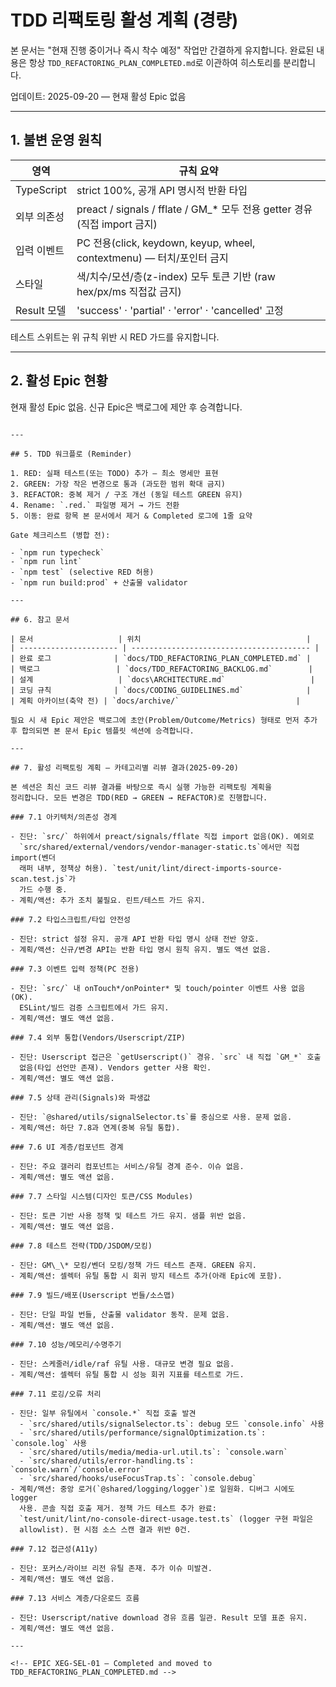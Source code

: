 # TDD 리팩토링 활성 계획 (경량)

본 문서는 "현재 진행 중이거나 즉시 착수 예정" 작업만 간결하게 유지합니다. 완료된
내용은 항상 `TDD_REFACTORING_PLAN_COMPLETED.md`로 이관하여 히스토리를
분리합니다.

업데이트: 2025-09-20 — 현재 활성 Epic 없음

---

## 1. 불변 운영 원칙

| 영역        | 규칙 요약                                                                   |
| ----------- | --------------------------------------------------------------------------- |
| TypeScript  | strict 100%, 공개 API 명시적 반환 타입                                      |
| 외부 의존성 | preact / signals / fflate / GM\_\* 모두 전용 getter 경유 (직접 import 금지) |
| 입력 이벤트 | PC 전용(click, keydown, keyup, wheel, contextmenu) — 터치/포인터 금지       |
| 스타일      | 색/치수/모션/층(z-index) 모두 토큰 기반 (raw hex/px/ms 직접값 금지)         |
| Result 모델 | 'success' · 'partial' · 'error' · 'cancelled' 고정                          |

테스트 스위트는 위 규칙 위반 시 RED 가드를 유지합니다.

---

## 2. 활성 Epic 현황

현재 활성 Epic 없음. 신규 Epic은 백로그에 제안 후 승격합니다.

```

---

## 5. TDD 워크플로 (Reminder)

1. RED: 실패 테스트(또는 TODO) 추가 — 최소 명세만 표현
2. GREEN: 가장 작은 변경으로 통과 (과도한 범위 확대 금지)
3. REFACTOR: 중복 제거 / 구조 개선 (동일 테스트 GREEN 유지)
4. Rename: `.red.` 파일명 제거 → 가드 전환
5. 이동: 완료 항목 본 문서에서 제거 & Completed 로그에 1줄 요약

Gate 체크리스트 (병합 전):

- `npm run typecheck`
- `npm run lint`
- `npm test` (selective RED 허용)
- `npm run build:prod` + 산출물 validator

---

## 6. 참고 문서

| 문서                   | 위치                                     |
| ---------------------- | ---------------------------------------- |
| 완료 로그              | `docs/TDD_REFACTORING_PLAN_COMPLETED.md` |
| 백로그                 | `docs/TDD_REFACTORING_BACKLOG.md`        |
| 설계                   | `docs\ARCHITECTURE.md`                   |
| 코딩 규칙              | `docs/CODING_GUIDELINES.md`              |
| 계획 아카이브(축약 전) | `docs/archive/`                          |

필요 시 새 Epic 제안은 백로그에 초안(Problem/Outcome/Metrics) 형태로 먼저 추가
후 합의되면 본 문서 Epic 템플릿 섹션에 승격합니다.

---

## 7. 활성 리팩토링 계획 — 카테고리별 리뷰 결과(2025-09-20)

본 섹션은 최신 코드 리뷰 결과를 바탕으로 즉시 실행 가능한 리팩토링 계획을
정리합니다. 모든 변경은 TDD(RED → GREEN → REFACTOR)로 진행합니다.

### 7.1 아키텍처/의존성 경계

- 진단: `src/` 하위에서 preact/signals/fflate 직접 import 없음(OK). 예외로
  `src/shared/external/vendors/vendor-manager-static.ts`에서만 직접 import(벤더
  래퍼 내부, 정책상 허용). `test/unit/lint/direct-imports-source-scan.test.js`가
  가드 수행 중.
- 계획/액션: 추가 조치 불필요. 린트/테스트 가드 유지.

### 7.2 타입스크립트/타입 안전성

- 진단: strict 설정 유지. 공개 API 반환 타입 명시 상태 전반 양호.
- 계획/액션: 신규/변경 API는 반환 타입 명시 원칙 유지. 별도 액션 없음.

### 7.3 이벤트 입력 정책(PC 전용)

- 진단: `src/` 내 onTouch*/onPointer* 및 touch/pointer 이벤트 사용 없음(OK).
  ESLint/빌드 검증 스크립트에서 가드 유지.
- 계획/액션: 별도 액션 없음.

### 7.4 외부 통합(Vendors/Userscript/ZIP)

- 진단: Userscript 접근은 `getUserscript()` 경유. `src` 내 직접 `GM_*` 호출
  없음(타입 선언만 존재). Vendors getter 사용 확인.
- 계획/액션: 별도 액션 없음.

### 7.5 상태 관리(Signals)와 파생값

- 진단: `@shared/utils/signalSelector.ts`를 중심으로 사용. 문제 없음.
- 계획/액션: 하단 7.8과 연계(중복 유틸 통합).

### 7.6 UI 계층/컴포넌트 경계

- 진단: 주요 갤러리 컴포넌트는 서비스/유틸 경계 준수. 이슈 없음.
- 계획/액션: 별도 액션 없음.

### 7.7 스타일 시스템(디자인 토큰/CSS Modules)

- 진단: 토큰 기반 사용 정책 및 테스트 가드 유지. 샘플 위반 없음.
- 계획/액션: 별도 액션 없음.

### 7.8 테스트 전략(TDD/JSDOM/모킹)

- 진단: GM\_\* 모킹/벤더 모킹/정책 가드 테스트 존재. GREEN 유지.
- 계획/액션: 셀렉터 유틸 통합 시 회귀 방지 테스트 추가(아래 Epic에 포함).

### 7.9 빌드/배포(Userscript 번들/소스맵)

- 진단: 단일 파일 번들, 산출물 validator 동작. 문제 없음.
- 계획/액션: 별도 액션 없음.

### 7.10 성능/메모리/수명주기

- 진단: 스케줄러/idle/raf 유틸 사용. 대규모 변경 필요 없음.
- 계획/액션: 셀렉터 유틸 통합 시 성능 회귀 지표를 테스트로 가드.

### 7.11 로깅/오류 처리

- 진단: 일부 유틸에서 `console.*` 직접 호출 발견
  - `src/shared/utils/signalSelector.ts`: debug 모드 `console.info` 사용
  - `src/shared/utils/performance/signalOptimization.ts`: `console.log` 사용
  - `src/shared/utils/media/media-url.util.ts`: `console.warn`
  - `src/shared/utils/error-handling.ts`: `console.warn`/`console.error`
  - `src/shared/hooks/useFocusTrap.ts`: `console.debug`
- 계획/액션: 중앙 로거(`@shared/logging/logger`)로 일원화. 디버그 시에도 logger
  사용. 콘솔 직접 호출 제거. 정책 가드 테스트 추가 완료:
  `test/unit/lint/no-console-direct-usage.test.ts` (logger 구현 파일은
  allowlist). 현 시점 소스 스캔 결과 위반 0건.

### 7.12 접근성(A11y)

- 진단: 포커스/라이브 리전 유틸 존재. 추가 이슈 미발견.
- 계획/액션: 별도 액션 없음.

### 7.13 서비스 계층/다운로드 흐름

- 진단: Userscript/native download 경유 흐름 일관. Result 모델 표준 유지.
- 계획/액션: 별도 액션 없음.

---

<!-- EPIC XEG-SEL-01 — Completed and moved to TDD_REFACTORING_PLAN_COMPLETED.md -->
```
